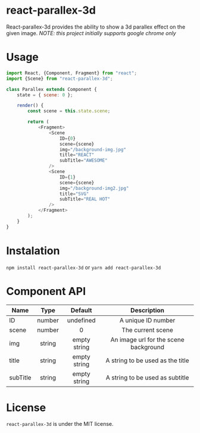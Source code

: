 # react-parallex-3d
React-parallex-3d provides the ability to show a 3d parallex effect on the given image.
    *NOTE: this project initially supports google chrome only*

# Usage
```js
import React, {Component, Fragment} from "react";
import {Scene} from "react-parallex-3d";

class Parallex extends Component {
    state = { scene: 0 };

    render() {
        const scene = this.state.scene;

        return (
            <Fragment>
                <Scene
                    ID={0}
                    scene={scene}
                    img="/background-img.jpg"
                    title="REACT"
                    subTitle="AWESOME"
                />
                <Scene
                    ID={1}
                    scene={scene}
                    img="/background-img2.jpg"
                    title="SVG"
                    subTitle="REAL HOT"
                />
            </Fragment>
        );
    }
}
```

# Instalation
``npm install react-parallex-3d`` or ``yarn add react-parallex-3d``

# Component API
| Name          | Type          | Default      | Description                                          |
| ------------- |:-------------:|:------------:|:----------------------------------------------------:|
| ID            | number        | undefined    | A unique ID number                                   |
| scene         | number        | 0            | The current scene                                    |
| img           | string        | empty string | An image url for the scene background                |
| title         | string        | empty string | A string to be used as the title                     |
| subTitle      | string        | empty string | A string to be used as subtitle                      |

# License
``react-parallex-3d`` is under the MIT license.